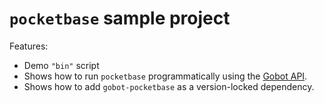 # `pocketbase` sample project

Features:

- Demo `"bin"` script
- Shows how to run `pocketbase` programmatically using the [Gobot API](https://github.com/pockethost/gobot/blob/main/docs/readme.md).
- Shows how to add `gobot-pocketbase` as a version-locked dependency.
